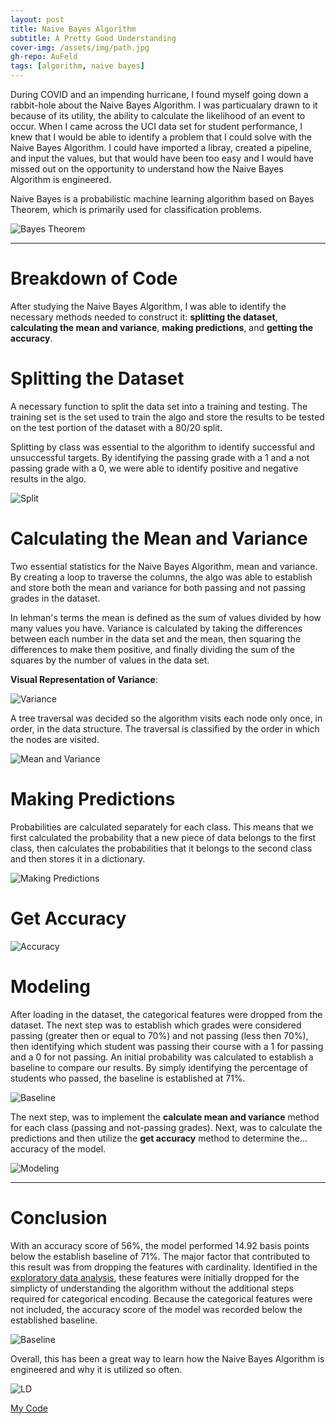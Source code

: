 ```yaml
---
layout: post
title: Naive Bayes Algorithm
subtitle: A Pretty Good Understanding
cover-img: /assets/img/path.jpg
gh-repo: AuFeld
tags: [algorithm, naive bayes]
---
```


During COVID and an impending hurricane, I found myself going down a rabbit-hole about the Naive Bayes Algorithm. I was particualary drawn to it because of its utility, the ability to calculate the likelihood of an event to occur. When I came across the UCI data set for student performance, I knew that I would be able to identify a problem that I could solve with the Naive Bayes Algorithm. I could have imported a libray, created a pipeline, and input the values, but that would have been too easy and I would have missed out on the opportunity to understand how the Naive Bayes Algorithm is engineered.

Naive Bayes is a probabilistic machine learning algorithm based on Bayes Theorem, which is primarily used for classification problems.  

![Bayes Theorem](/assets/img/naive_bayes/bayes_theorem.png)

*** 

# Breakdown of Code

After studying the Naive Bayes Algorithm, I was able to identify the necessary methods needed to construct it: **splitting the dataset**, **calculating the mean and variance**, **making predictions**, and **getting the accuracy**. 

# Splitting the Dataset

A necessary function to split the data set into a training and testing. The training set is the set used to train the algo and store the results to be tested on the test portion of the dataset with a 80/20 split. 

Splitting by class was essential to the algorithm to identify successful and unsuccessful targets. By identifying the passing grade with a 1 and a not passing grade with a 0, we were able to identify positive and negative results in the algo.

![Split](/assets/img/naive_bayes/nb_algo_split.png)

# Calculating the Mean and Variance

Two essential statistics for the Naive Bayes Algorithm, mean and variance. By creating a loop to traverse the columns, the algo was able to establish and store both the mean and variance for both passing and not passing grades in the dataset.

In lehman's terms the mean is defined as the sum of values divided by how many values you have. Variance is calculated by taking the differences between each number in the data set and the mean, then squaring the differences to make them positive, and finally dividing the sum of the squares by the number of values in the data set. 

**Visual Representation of Variance**: 

![Variance](/assets/img/naive_bayes/variance.png)

A tree traversal was decided so the algorithm visits each node only once, in order, in the data structure. The traversal is classified by the order in which the nodes are visited.

![Mean and Variance](/assets/img/naive_bayes/nb_algo_variance_and_mean.png)

# Making Predictions

Probabilities are calculated separately for each class. This means that we first calculated the probability that a new piece of data belongs to the first class, then calculates the probabilities that it belongs to the second class and then stores it in a dictionary. 

![Making Predictions](/assets/img/naive_bayes/nb_makeprediction.png)

# Get Accuracy  

![Accuracy](/assets/img/naive_bayes/nb_getaccuracy.png)

# Modeling

After loading in the dataset, the categorical features were dropped from the dataset. The next step was to establish which grades were considered passing (greater then or equal to 70%) and not passing (less then 70%), then identifying which student was passing their course with a 1 for passing and a 0 for not passing. An initial probability was calculated to establish a baseline to compare our results. By simply identifying the percentage of students who passed, the baseline is established at 71%. 

![Baseline](/assets/img/naive_bayes/nb_probability.png)

The next step, was to implement the **calculate mean and variance** method for each class (passing and not-passing grades). Next, was to calculate the predictions and then utilize the **get accuracy** method to determine the... accuracy of the model.

![Modeling](/assets/img/naive_bayes/nb_modeling.png)

*** 

# Conclusion

With an accuracy score of 56%, the model performed 14.92 basis points below the establish baseline of 71%. The major factor that contributed to this result was from dropping the features with cardinality. Identified in the [exploratory data analysis](https://github.com/AuFeld/student_performance/blob/master/EDA.ipynb), these features were initially dropped for the simplicty of understanding the algorithm without the additional steps required for categorical encoding. Because the categorical features were not included, the accuracy score of the model was recorded below the established baseline.

![Baseline](/assets/img/naive_bayes/nb_results.png)

Overall, this has been a great way to learn how the Naive Bayes Algorithm is engineered and why it is utilized so often. 

![LD](/assets/pretty_good.gif)

[My Code](https://github.com/AuFeld/Student_Performance)